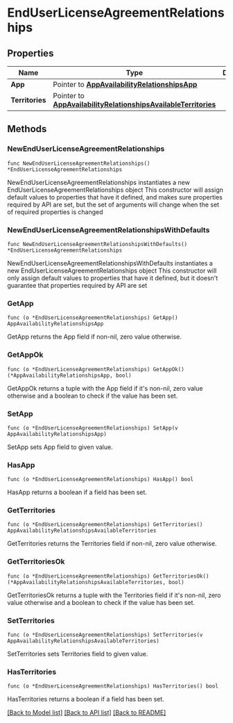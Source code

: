 # EndUserLicenseAgreementRelationships

## Properties

Name | Type | Description | Notes
------------ | ------------- | ------------- | -------------
**App** | Pointer to [**AppAvailabilityRelationshipsApp**](AppAvailabilityRelationshipsApp.md) |  | [optional] 
**Territories** | Pointer to [**AppAvailabilityRelationshipsAvailableTerritories**](AppAvailabilityRelationshipsAvailableTerritories.md) |  | [optional] 

## Methods

### NewEndUserLicenseAgreementRelationships

`func NewEndUserLicenseAgreementRelationships() *EndUserLicenseAgreementRelationships`

NewEndUserLicenseAgreementRelationships instantiates a new EndUserLicenseAgreementRelationships object
This constructor will assign default values to properties that have it defined,
and makes sure properties required by API are set, but the set of arguments
will change when the set of required properties is changed

### NewEndUserLicenseAgreementRelationshipsWithDefaults

`func NewEndUserLicenseAgreementRelationshipsWithDefaults() *EndUserLicenseAgreementRelationships`

NewEndUserLicenseAgreementRelationshipsWithDefaults instantiates a new EndUserLicenseAgreementRelationships object
This constructor will only assign default values to properties that have it defined,
but it doesn't guarantee that properties required by API are set

### GetApp

`func (o *EndUserLicenseAgreementRelationships) GetApp() AppAvailabilityRelationshipsApp`

GetApp returns the App field if non-nil, zero value otherwise.

### GetAppOk

`func (o *EndUserLicenseAgreementRelationships) GetAppOk() (*AppAvailabilityRelationshipsApp, bool)`

GetAppOk returns a tuple with the App field if it's non-nil, zero value otherwise
and a boolean to check if the value has been set.

### SetApp

`func (o *EndUserLicenseAgreementRelationships) SetApp(v AppAvailabilityRelationshipsApp)`

SetApp sets App field to given value.

### HasApp

`func (o *EndUserLicenseAgreementRelationships) HasApp() bool`

HasApp returns a boolean if a field has been set.

### GetTerritories

`func (o *EndUserLicenseAgreementRelationships) GetTerritories() AppAvailabilityRelationshipsAvailableTerritories`

GetTerritories returns the Territories field if non-nil, zero value otherwise.

### GetTerritoriesOk

`func (o *EndUserLicenseAgreementRelationships) GetTerritoriesOk() (*AppAvailabilityRelationshipsAvailableTerritories, bool)`

GetTerritoriesOk returns a tuple with the Territories field if it's non-nil, zero value otherwise
and a boolean to check if the value has been set.

### SetTerritories

`func (o *EndUserLicenseAgreementRelationships) SetTerritories(v AppAvailabilityRelationshipsAvailableTerritories)`

SetTerritories sets Territories field to given value.

### HasTerritories

`func (o *EndUserLicenseAgreementRelationships) HasTerritories() bool`

HasTerritories returns a boolean if a field has been set.


[[Back to Model list]](../README.md#documentation-for-models) [[Back to API list]](../README.md#documentation-for-api-endpoints) [[Back to README]](../README.md)


